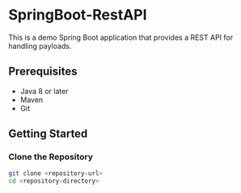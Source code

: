 # SpringBoot-RestAPI

This is a demo Spring Boot application that provides a REST API for handling payloads.

## Prerequisites

- Java 8 or later
- Maven
- Git

## Getting Started

### Clone the Repository

```sh
git clone <repository-url>
cd <repository-directory>
